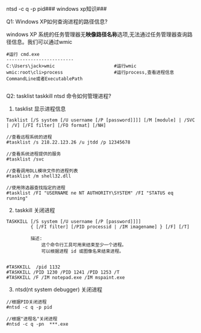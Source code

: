 ntsd -c q -p pid### windows xp知识###

Q1: Windows XP如何查询进程的路径信息?

windows XP 系统的任务管理器无**映像路径名称**选项,无法通过任务管理器查询路径信息。我们可以通过wmic

```
#运行 cmd.exe
-------------------------
C:\Users\jack>wmic                      #运行wmic
wmic:root\cli>process                   #运行process,查看进程信息 CommandLine或者ExecutablePath


```
Q2: tasklist   taskkill  ntsd 命令如何管理进程?

1. tasklist 显示进程信息

```
Tasklist [/S system [/U username [/P [password]]]] [/M [module] | /SVC | /V] [/FI filter] [/FO format] [/NH]

//查看远程系统的进程
#tasklist /s 218.22.123.26 /u jtdd /p 12345678

//查看系统进程提供的服务
#tasklist /svc

//查看调用DLL模块文件的进程列表
#tasklist /m shell32.dll

//使用筛选器查找指定的进程
#tasklist /FI "USERNAME ne NT AUTHORITY\SYSTEM" /FI "STATUS eq running"

```
2. taskkill 关闭进程

```
TASKKILL [/S system [/U username [/P [password]]]]
         { [/FI filter] [/PID processid | /IM imagename] } [/F] [/T]

         描述:
             这个命令行工具可用来结束至少一个进程。
             可以根据进程 id 或图像名来结束进程。


#TASKKILL  /pid 1132
#TASKKILL /PID 1230 /PID 1241 /PID 1253 /T
#TASKKILL /F /IM notepad.exe /IM mspaint.exe

```

3. ntsd(nt system debugger) 关闭进程

```
//根据PID关闭进程
#ntsd -c q -p pid   

//根据"进程名"关闭进程    
#ntsd -c q -pn  ***.exe       

```
